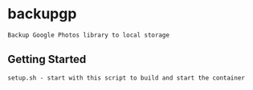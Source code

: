 # backupgp
    Backup Google Photos library to local storage

## Getting Started
    setup.sh - start with this script to build and start the container
